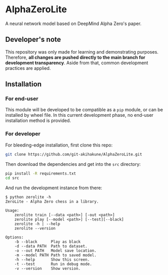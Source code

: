 # AlphaZeroLite
A neural network model based on DeepMind Alpha Zero's paper.

## Developer's note
This repository was only made for learning and demonstrating purposes. Therefore, **all changes are pushed directly to the main branch for development transparency**. Aside from that, common development practices are applied.

## Installation
### For end-user
This module will be developed to be compatible as a `pip` module, or can be installed by wheel file. In this current development phase, no end-user installation method is provided.
### For developer
For bleeding-edge installation, first clone this repo:
```bash
git clone https://github.com/git-akihakune/AlphaZeroLite.git
```

Then download the dependencies and get into the `src` directory:
```bash
pip install -R requirements.txt
cd src
```

And run the development instance from there:
```
$ python zerolite -h
ZeroLite - Alpha Zero chess in a library.

Usage:
    zerolite train [--data <path>] [-out <path>]
    zerolite play [--model <path>] [--test][--black]
    zerolite -h | --help
    zerolite --version

Options:
    -b --black      Play as black
    -d --data PATH  Path to dataset.
    -o --out PATH   Model save location.
    -m --model PATH Path to saved model.
    -h --help       Show this screen.
    -t --test       Run in debug mode.
    -v --version    Show version.
```


